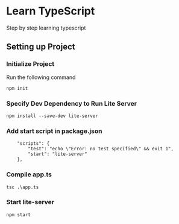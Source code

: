# Learn TypeScript

Step by step learning typescript

## Setting up Project

### Initialize Project

Run the following command

```
npm init
```

### Specify Dev Dependency to Run Lite Server

```
npm install --save-dev lite-server
```

### Add start script in package.json

```
    "scripts": {
        "test": "echo \"Error: no test specified\" && exit 1",
        "start": "lite-server"
    },
```

### Compile app.ts

```
tsc .\app.ts
```

### Start lite-server

```
npm start
```
